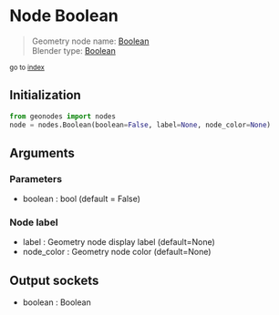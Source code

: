 
# Node Boolean

> Geometry node name: [Boolean](https://docs.blender.org/manual/en/latest/modeling/geometry_nodes/input/boolean.html)<br>
  Blender type: [Boolean](https://docs.blender.org/api/current/bpy.types.FunctionNodeInputBool.html)
  
<sub>go to [index](../index.md)</sub>

## Initialization

```python
from geonodes import nodes
node = nodes.Boolean(boolean=False, label=None, node_color=None)
```



## Arguments


### Parameters

- boolean : bool (default = False)

### Node label

- label : Geometry node display label (default=None)
- node_color : Geometry node color (default=None)

## Output sockets

- boolean : Boolean
